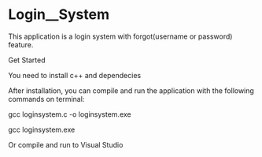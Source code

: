 # Login__System
This application is a login system with forgot(username or password) feature.

Get Started

You need to install c++ and dependecies

After installation, you can compile and run the application with the following commands on terminal:

gcc loginsystem.c -o loginsystem.exe

gcc loginsystem.exe

Or compile and run to Visual Studio
